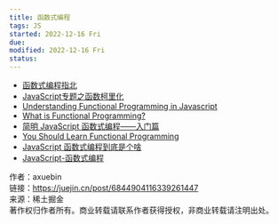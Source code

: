 ```yaml
---
title: 函数式编程
tags: JS   
started: 2022-12-16 Fri
due: 
modified: 2022-12-16 Fri
status: 
---
```

-   [函数式编程指北](https://link.juejin.cn?target=https%3A%2F%2Fllh911001.gitbooks.io%2Fmostly-adequate-guide-chinese%2Fcontent%2F "https://llh911001.gitbooks.io/mostly-adequate-guide-chinese/content/")
-   [JavaScript专题之函数柯里化](https://link.juejin.cn?target=https%3A%2F%2Fgithub.com%2Fmqyqingfeng%2FBlog%2Fissues%2F42 "https://github.com/mqyqingfeng/Blog/issues/42")
-   [Understanding Functional Programming in Javascript](https://link.juejin.cn?target=https%3A%2F%2Flevelup.gitconnected.com%2Funderstanding-functional-programming-in-javascript-a-complete-guide-e85ed13b42c8 "https://levelup.gitconnected.com/understanding-functional-programming-in-javascript-a-complete-guide-e85ed13b42c8")
-   [What is Functional Programming?](https://link.juejin.cn?target=https%3A%2F%2Fmedium.com%2Fjavascript-scene%2Fmaster-the-javascript-interview-what-is-functional-programming-7f218c68b3a0 "https://medium.com/javascript-scene/master-the-javascript-interview-what-is-functional-programming-7f218c68b3a0")
-   [简明 JavaScript 函数式编程——入门篇](https://juejin.cn/post/6844903936378273799 "https://juejin.cn/post/6844903936378273799")
-   [You Should Learn Functional Programming](https://link.juejin.cn?target=https%3A%2F%2Fdev.to%2Fallanmacgregor%2Fyou-should-learn-functional-programming-in-2018-4nff "https://dev.to/allanmacgregor/you-should-learn-functional-programming-in-2018-4nff")
-   [JavaScript 函数式编程到底是个啥](https://link.juejin.cn?target=https%3A%2F%2Fsegmentfault.com%2Fa%2F1190000009864459 "https://segmentfault.com/a/1190000009864459")
-   [JavaScript-函数式编程](https://link.juejin.cn?target=https%3A%2F%2Fgithub.com%2Fecmadao%2FCoding-Guide%2Fblob%2Fmaster%2FNotes%2FJavaScript%2FJavaScript%25E5%2587%25BD%25E6%2595%25B0%25E5%25BC%258F%25E7%25BC%2596%25E7%25A8%258B.md "https://github.com/ecmadao/Coding-Guide/blob/master/Notes/JavaScript/JavaScript%E5%87%BD%E6%95%B0%E5%BC%8F%E7%BC%96%E7%A8%8B.md")

  

作者：axuebin  
链接：https://juejin.cn/post/6844904116339261447  
来源：稀土掘金  
著作权归作者所有。商业转载请联系作者获得授权，非商业转载请注明出处。